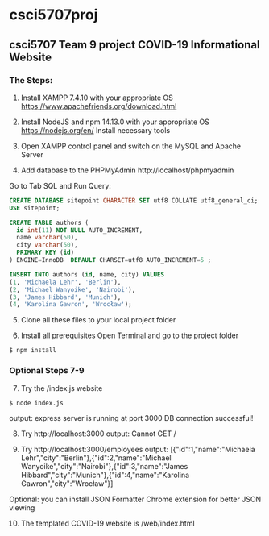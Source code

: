 # csci5707proj
## csci5707 Team 9 project COVID-19 Informational Website

### The Steps:
1. Install XAMPP 7.4.10 with your appropriate OS
https://www.apachefriends.org/download.html

2. Install NodeJS and npm 14.13.0 with your appropriate OS
https://nodejs.org/en/
Install necessary tools

3. Open XAMPP control panel and switch on the MySQL and Apache Server

4. Add database to the PHPMyAdmin
http://localhost/phpmyadmin

Go to Tab SQL and Run Query:

```SQL
CREATE DATABASE sitepoint CHARACTER SET utf8 COLLATE utf8_general_ci;
USE sitepoint;

CREATE TABLE authors (
  id int(11) NOT NULL AUTO_INCREMENT,
  name varchar(50),
  city varchar(50),
  PRIMARY KEY (id)
) ENGINE=InnoDB  DEFAULT CHARSET=utf8 AUTO_INCREMENT=5 ;

INSERT INTO authors (id, name, city) VALUES
(1, 'Michaela Lehr', 'Berlin'),
(2, 'Michael Wanyoike', 'Nairobi'),
(3, 'James Hibbard', 'Munich'),
(4, 'Karolina Gawron', 'Wrocław');
```

5. Clone all these files to your local project folder

6. Install all prerequisites
Open Terminal and go to the project folder
```
$ npm install
```
### Optional Steps 7-9

7. Try the /index.js website 
```
$ node index.js
```
output:
express server is running at port 3000
DB connection successful!

8. Try http://localhost:3000
output:
Cannot GET /

9. Try http://localhost:3000/employees
output:
[{"id":1,"name":"Michaela Lehr","city":"Berlin"},{"id":2,"name":"Michael Wanyoike","city":"Nairobi"},{"id":3,"name":"James Hibbard","city":"Munich"},{"id":4,"name":"Karolina Gawron","city":"Wrocław"}]

Optional: you can install JSON Formatter Chrome extension for better JSON viewing

10. The templated COVID-19 website is /web/index.html

